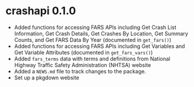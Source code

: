 # crashapi 0.1.0

* Added functions for accessing FARS APIs including Get Crash List Information,  Get Crash Details, Get Crashes By Location, Get Summary Counts, and Get FARS Data By Year (documented in `get_fars()`)
* Added functions for accessing FARS APIs including Get Variables and Get Variable Attributes (documented in `get_fars_vars()`)
* Added `fars_terms` data with terms and definitions from National Highway Traffic Safety Administration (NHTSA) website
* Added a `NEWS.md` file to track changes to the package.
* Set up a pkgdown website
